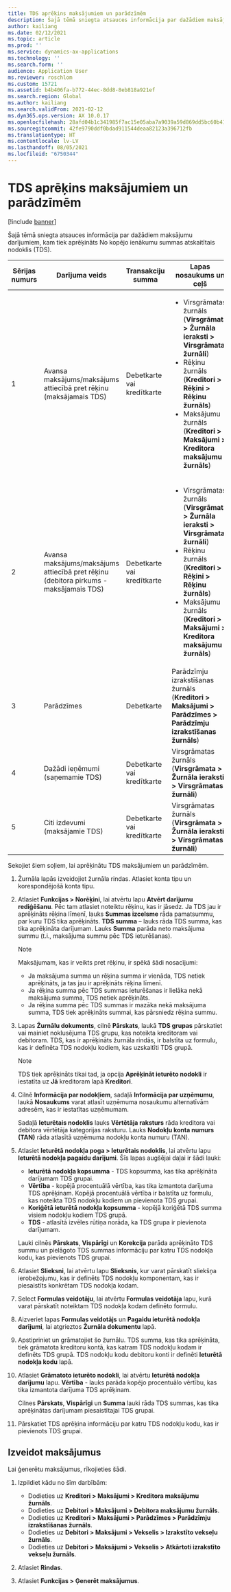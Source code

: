 ```yaml
---
title: TDS aprēķins maksājumiem un parādzīmēm
description: Šajā tēmā sniegta atsauces informācija par dažādiem maksājumu darījumiem, kam tiek aprēķināts No kopējo ienākumu summas atskaitītais nodoklis (TDS).
author: kailiang
ms.date: 02/12/2021
ms.topic: article
ms.prod: ''
ms.service: dynamics-ax-applications
ms.technology: ''
ms.search.form: ''
audience: Application User
ms.reviewer: roschlom
ms.custom: 15721
ms.assetid: b4b406fa-b772-44ec-8dd8-8eb818a921ef
ms.search.region: Global
ms.author: kailiang
ms.search.validFrom: 2021-02-12
ms.dyn365.ops.version: AX 10.0.17
ms.openlocfilehash: 28afd04b1c341985f7ac15e05aba7a9039a59d869dd5bc60b4163d2ba1ae4ec0
ms.sourcegitcommit: 42fe9790ddf0bdad911544deaa82123a396712fb
ms.translationtype: HT
ms.contentlocale: lv-LV
ms.lasthandoff: 08/05/2021
ms.locfileid: "6750344"
---
```

# <a name="tds-calculation-on-payments-and-promissory-notes"></a>TDS aprēķins maksājumiem un parādzīmēm

[!include [banner](../includes/banner.md)]

Šajā tēmā sniegta atsauces informācija par dažādiem maksājumu darījumiem, kam tiek aprēķināts No kopējo ienākumu summas atskaitītais nodoklis (TDS).

| Sērijas numurs | Darījuma veids | Transakciju summa | Lapas nosaukums un ceļš | Konta tips un korespondējošā konta tips |
|---------------|------------------|--------------------|--------------------|--------------------------------------|
| 1             | Avansa maksājums/maksājums attiecībā pret rēķinu (maksājamais TDS) | Debetkarte vai kredītkarte | <ul><li>Virsgrāmatas žurnāls (**Virsgrāmata \> Žurnāla ieraksti \> Virsgrāmatas žurnāli**)</li><li>Rēķinu žurnāls (**Kreditori \> Rēķini \> Rēķinu žurnāls**)</li><li>Maksājumu žurnāls (**Kreditori \> Maksājumi \> Kreditora maksājumu žurnāls**)</li></ul> | Virsgrāmata (dr.), banka (kr.) |
| 2             | Avansa maksājums/maksājums attiecībā pret rēķinu (debitora pirkums - maksājamais TDS) | Debetkarte vai kredītkarte | <ul><li>Virsgrāmatas žurnāls (**Virsgrāmata \> Žurnāla ieraksti \> Virsgrāmatas žurnāli**)</li><li>Rēķinu žurnāls (**Kreditori \> Rēķini \> Rēķinu žurnāls**)</li><li>Maksājumu žurnāls (**Kreditori \> Maksājumi \> Kreditora maksājumu žurnāls**)</li></ul> | Debitors (dr.), banka (kr.) |
| 3             | Parādzīmes | Debetkarte | Parādzīmju izrakstīšanas žurnāls (**Kreditori \> Maksājumi \> Parādzīmes \> Parādzīmju izrakstīšanas žurnāls**) | Kreditors (dr.), virsgrāmata (kr.) |
| 4             | Dažādi ieņēmumi (saņemamie TDS) | Debetkarte vai kredītkarte | Virsgrāmatas žurnāls (**Virsgrāmata \> Žurnāla ieraksti \> Virsgrāmatas žurnāli**) | Banka (dr.), virsgrāmata (kr.) |
| 5             | Citi izdevumi (maksājamie TDS) | Debetkarte vai kredītkarte | Virsgrāmatas žurnāls (**Virsgrāmata \> Žurnāla ieraksti \> Virsgrāmatas žurnāli**) | Banka (dr.), virsgrāmata (kr.) |

Sekojiet šiem soļiem, lai aprēķinātu TDS maksājumiem un parādzīmēm.

1. Žurnāla lapās izveidojiet žurnāla rindas. Atlasiet konta tipu un korespondējošā konta tipu.
2. Atlasiet **Funkcijas \> Norēķini**, lai atvērtu lapu **Atvērt darījumu rediģēšanu**. Pēc tam atlasiet noteiktu rēķinu, kas ir jāsedz. Ja TDS jau ir aprēķināts rēķina līmenī, lauks **Summas izcelsme** rāda pamatsummu, par kuru TDS tika aprēķināts. **TDS summa** – lauks rāda TDS summa, kas tika aprēķināta darījumam. Lauks **Summa** parāda neto maksājuma summu (t.i., maksājuma summu pēc TDS ieturēšanas).

    > [!NOTE]
    > Maksājumam, kas ir veikts pret rēķinu, ir spēkā šādi nosacījumi:
    >
    > - Ja maksājuma summa un rēķina summa ir vienāda, TDS netiek aprēķināts, ja tas jau ir aprēķināts rēķina līmenī.
    > - Ja rēķina summa pēc TDS summas ieturēšanas ir lielāka nekā maksājuma summa, TDS netiek aprēķināts.
    > - Ja rēķina summa pēc TDS summas ir mazāka nekā maksājuma summa, TDS tiek aprēķināts summai, kas pārsniedz rēķina summu.

3. Lapas **Žurnālu dokuments**, cilnē **Pārskats**, laukā **TDS grupas** pārskatiet vai mainiet noklusējuma TDS grupu, kas noteikta kreditoram vai debitoram. TDS, kas ir aprēķināts žurnāla rindās, ir balstīta uz formulu, kas ir definēta TDS nodokļu kodiem, kas uzskaitīti TDS grupā.

    > [!NOTE]
    > TDS tiek aprēķināts tikai tad, ja opcija **Aprēķināt ieturēto nodokli** ir iestatīta uz **Jā** kreditoram lapā **Kreditori**.

4. Cilnē **Informācija par nodokļiem**, sadaļā **Informācija par uzņēmumu**, laukā **Nosaukums** varat atlasīt uzņēmuma nosaukumu alternatīvām adresēm, kas ir iestatītas uzņēmumam.

    Sadaļā **Ieturētais nodoklis** lauks **Vērtētāja raksturs** rāda kreditora vai debitora vērtētāja kategorijas raksturu. Lauks **Nodokļu konta numurs (TAN)** rāda atlasītā uzņēmuma nodokļu konta numuru (TAN).

5. Atlasiet **Ieturētā nodokļa poga \> Ieturētais nodoklis**, lai atvērtu lapu **Ieturētā nodokļa pagaidu darījumi**. Šīs lapas augšējai daļai ir šādi lauki:

    - **Ieturētā nodokļa kopsumma** - TDS kopsumma, kas tika aprēķināta darījumam TDS grupai.
    - **Vērtība** - kopējā procentuālā vērtība, kas tika izmantota darījuma TDS aprēķinam. Kopējā procentuālā vērtība ir balstīta uz formulu, kas noteikta TDS nodokļu kodiem un pievienota TDS grupai.
    - **Koriģētā ieturētā nodokļa kopsumma** - kopējā koriģētā TDS summa visiem nodokļu kodiem TDS grupā.
    - **TDS** - atlasītā izvēles rūtiņa norāda, ka TDS grupa ir pievienota darījumam.

    Lauki cilnēs **Pārskats**, **Vispārīgi** un **Korekcija** parāda aprēķināto TDS summu un pielāgoto TDS summas informāciju par katru TDS nodokļa kodu, kas pievienots TDS grupai.

6. Atlasiet **Slieksni**, lai atvērtu lapu **Slieksnis**, kur varat pārskatīt sliekšņa ierobežojumu, kas ir definēts TDS nodokļu komponentam, kas ir piesaistīts konkrētam TDS nodokļa kodam.
7. Select **Formulas veidotāju**, lai atvērtu **Formulas veidotāja** lapu, kurā varat pārskatīt noteiktam TDS nodokļa kodam definēto formulu.
8. Aizveriet lapas **Formulas veidotājs** un **Pagaidu ieturētā nodokļa darījumi**, lai atgrieztos **Žurnāla dokumentu** lapā.
9. Apstipriniet un grāmatojiet šo žurnālu. TDS summa, kas tika aprēķināta, tiek grāmatota kreditoru kontā, kas katram TDS nodokļu kodam ir definēts TDS grupā. TDS nodokļu kodu debitoru konti ir definēti **Ieturētā nodokļa kodu** lapā.
10. Atlasiet **Grāmatoto ieturēto nodokli**, lai atvērtu **Ieturētā nodokļa darījumu** lapu. **Vērtība** - lauks parāda kopējo procentuālo vērtību, kas tika izmantota darījuma TDS aprēķinam.

    Cilnes **Pārskats**, **Vispārīgi** un **Summa** lauki rāda TDS summas, kas tika aprēķinātas darījumam piesaistītajai TDS grupai.

11. Pārskatiet TDS aprēķina informāciju par katru TDS nodokļu kodu, kas ir pievienots TDS grupai.

## <a name="generate-payments"></a>Izveidot maksājumus

Lai ģenerētu maksājumus, rīkojieties šādi.

1. Izpildiet kādu no šīm darbībām:

    - Dodieties uz **Kreditori \> Maksājumi \> Kreditora maksājumu žurnāls**.
    - Dodieties uz **Debitori \> Maksājumi \> Debitora maksājumu žurnāls**.
    - Dodieties uz **Kreditori \> Maksājumi \> Parādzīmes \> Parādzīmju izrakstīšanas žurnāls**.
    - Dodieties uz **Debitori \> Maksājumi \> Vekselis \> Izrakstīto vekseļu žurnāls**.
    - Dodieties uz **Debitori \> Maksājumi \> Vekselis \> Atkārtoti izrakstīto vekseļu žurnāls**.

2. Atlasiet **Rindas**.
3. Atlasiet **Funkcijas \> Ģenerēt maksājumus**.
